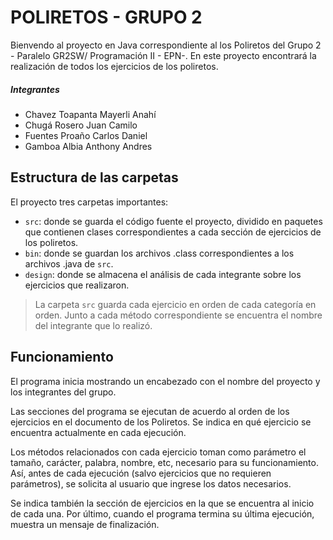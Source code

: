 # POLIRETOS - GRUPO 2

Bienvendo al proyecto en Java correspondiente al los Poliretos del  Grupo 2 - Paralelo GR2SW/ Programación II - EPN-. En este proyecto encontrará la realización de todos los ejercicios de los poliretos.

##### Integrantes

- Chavez Toapanta Mayerli Anahí
- Chugá Rosero Juan Camilo
- Fuentes Proaño Carlos Daniel
- Gamboa Albia Anthony Andres

## Estructura de las carpetas

El proyecto tres carpetas importantes:

- `src`: donde se guarda el código fuente el proyecto, dividido en paquetes que contienen clases correspondientes a cada sección de ejercicios de los poliretos.
- `bin`: donde se guardan los archivos .class correspondientes a los archivos .java de `src`.
- `design`: donde se almacena el análisis de cada integrante sobre los ejercicios que realizaron.

> La carpeta `src` guarda cada ejercicio en orden de cada categoría en orden. Junto a cada método correspondiente se encuentra el nombre del integrante que lo realizó.

## Funcionamiento

El programa inicia mostrando un encabezado con el nombre del proyecto y los integrantes del grupo. 

Las secciones del programa se ejecutan de acuerdo al orden de los ejercicios en el documento de los Poliretos. Se indica en qué ejercicio se encuentra actualmente en cada ejecución.

Los métodos relacionados con cada ejercicio toman como parámetro el tamaño, carácter, palabra, nombre, etc, necesario para su funcionamiento. Así, antes de cada ejecución (salvo ejercicios que no requieren parámetros), se solicita al usuario que ingrese los datos necesarios.

Se indica también la sección de ejercicios en la que se encuentra al inicio de cada una. Por último, cuando el programa termina su última ejecución, muestra un mensaje de finalización.
